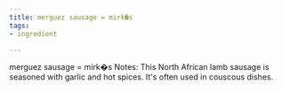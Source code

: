 ```yaml
---
title: merguez sausage = mirk�s
tags:
- ingredient

---
```

merguez sausage = mirk�s Notes: This North African lamb sausage is seasoned with garlic and hot spices. It's often used in couscous dishes.
